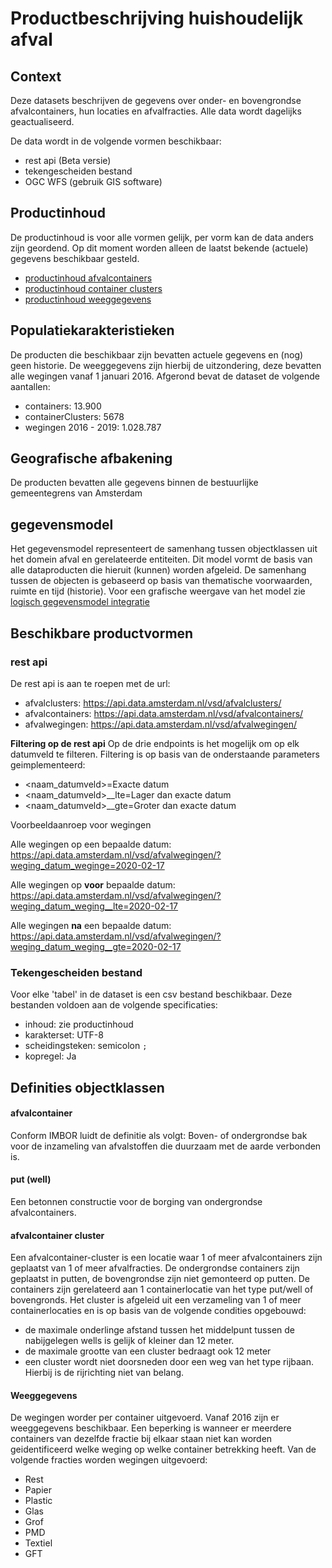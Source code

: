# Productbeschrijving huishoudelijk afval

## Context
Deze datasets beschrijven de gegevens over onder- en bovengrondse afvalcontainers, hun locaties en afvalfracties.
Alle data wordt dagelijks geactualiseerd.

De data wordt in de volgende vormen beschikbaar:
- rest api (Beta versie)
- tekengescheiden bestand
- OGC WFS (gebruik GIS software)

  
## Productinhoud
De productinhoud is voor alle vormen gelijk, per vorm kan de data anders zijn geordend. Op dit moment worden alleen de laatst bekende (actuele) gegevens beschikbaar gesteld. 

 - [productinhoud afvalcontainers](productinhoud_afvalcontainers.md)
 - [productinhoud container clusters](productinhoud_afvalcontainer_clusters.md)
 - [productinhoud weeggegevens](productinhoud_afval_wegingen.md)

## Populatiekarakteristieken
De producten die beschikbaar zijn bevatten actuele gegevens en (nog) geen historie. De weeggegevens zijn hierbij de uitzondering, deze bevatten alle wegingen vanaf 1 januari 2016.
Afgerond bevat de dataset de volgende aantallen:
 - containers: 13.900
 - containerClusters: 5678
 - wegingen 2016 - 2019: 1.028.787

## Geografische afbakening
De producten bevatten alle gegevens binnen de bestuurlijke gemeentegrens van Amsterdam

## gegevensmodel
Het gegevensmodel representeert de samenhang tussen objectklassen uit het domein afval en gerelateerde entiteiten. Dit model vormt de basis van alle dataproducten die hieruit (kunnen) worden afgeleid.
De samenhang tussen de objecten is gebaseerd op basis van thematische voorwaarden, ruimte en tijd (historie).
Voor een grafische weergave van het model zie [logisch gegevensmodel integratie](logisch_gegevensmodel_integratie.md)

## Beschikbare productvormen

### rest api
De rest api is aan te roepen met de url:
 - afvalclusters: https://api.data.amsterdam.nl/vsd/afvalclusters/
 - afvalcontainers: https://api.data.amsterdam.nl/vsd/afvalcontainers/
 - afvalwegingen: https://api.data.amsterdam.nl/vsd/afvalwegingen/

**Filtering op de rest api**
Op de drie endpoints is het mogelijk om op elk datumveld te filteren. 
Filtering is op basis van de onderstaande parameters geimplementeerd:

 - <naam_datumveld>=Exacte datum
 - <naam_datumveld>__lte=Lager dan exacte datum
 - <naam_datumveld>__gte=Groter dan exacte datum

Voorbeeldaanroep voor wegingen

Alle wegingen op een bepaalde datum: \
 https://api.data.amsterdam.nl/vsd/afvalwegingen/?weging_datum_weginge=2020-02-17

Alle wegingen op __voor__ bepaalde datum: \
 https://api.data.amsterdam.nl/vsd/afvalwegingen/?weging_datum_weging__lte=2020-02-17

Alle wegingen __na__ een bepaalde datum: \
 https://api.data.amsterdam.nl/vsd/afvalwegingen/?weging_datum_weging__gte=2020-02-17

### Tekengescheiden bestand
Voor elke 'tabel' in de dataset is een csv bestand beschikbaar. Deze bestanden voldoen aan de volgende specificaties:
- inhoud: zie productinhoud
- karakterset: UTF-8
- scheidingsteken: semicolon `;`
- kopregel: Ja

## Definities objectklassen


#### afvalcontainer
Conform IMBOR luidt de definitie als volgt:
Boven- of ondergrondse bak voor de inzameling van afvalstoffen die duurzaam met de aarde verbonden is.

#### put (well)
Een betonnen constructie voor de borging van ondergrondse afvalcontainers.

#### afvalcontainer cluster
Een afvalcontainer-cluster is een locatie waar 1 of meer afvalcontainers zijn geplaatst van 1 of meer afvalfracties.
De ondergrondse containers zijn geplaatst in putten, de bovengrondse zijn niet gemonteerd op putten. De containers zijn gerelateerd aan 1 containerlocatie van het type put/well of bovengronds.
Het cluster is afgeleid uit een verzameling van 1 of meer containerlocaties en is op basis van de volgende condities opgebouwd:
 - de maximale onderlinge afstand tussen het middelpunt tussen de nabijgelegen wells is gelijk of kleiner dan 12 meter.
 - de maximale grootte van een cluster bedraagt ook 12 meter
 - een cluster wordt niet doorsneden door een weg van het type rijbaan. Hierbij is de rijrichting niet van belang.


#### Weeggegevens
De wegingen worder per container uitgevoerd. Vanaf 2016 zijn er weeggegevens beschikbaar.
Een beperking is wanneer er meerdere containers van dezelfde fractie bij elkaar staan niet kan worden geidentificeerd welke weging op welke container betrekking heeft.
Van de volgende fracties worden wegingen uitgevoerd:
 - Rest    
 - Papier  
 - Plastic 
 - Glas    
 - Grof    
 - PMD     
 - Textiel 
 - GFT     
